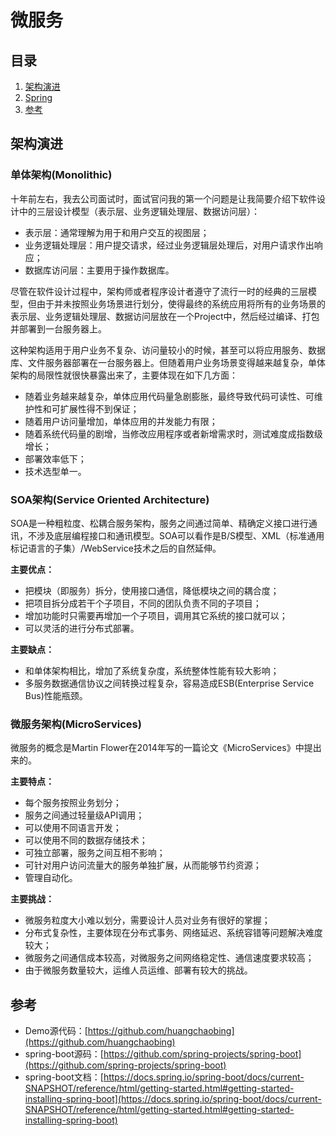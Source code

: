 # 微服务

## 目录

1. [架构演进](架构演进)
2. [Spring](./4.md)
3. [参考](#参考)

## 架构演进

### 单体架构(Monolithic)

十年前左右，我去公司面试时，面试官问我的第一个问题是让我简要介绍下软件设计中的三层设计模型（表示层、业务逻辑处理层、数据访问层）：

- 表示层：通常理解为用于和用户交互的视图层；
- 业务逻辑处理层：用户提交请求，经过业务逻辑层处理后，对用户请求作出响应；
- 数据库访问层：主要用于操作数据库。

尽管在软件设计过程中，架构师或者程序设计者遵守了流行一时的经典的三层模型，但由于并未按照业务场景进行划分，使得最终的系统应用将所有的业务场景的表示层、业务逻辑处理层、数据访问层放在一个Project中，然后经过编译、打包并部署到一台服务器上。

这种架构适用于用户业务不复杂、访问量较小的时候，甚至可以将应用服务、数据库、文件服务器部署在一台服务器上。但随着用户业务场景变得越来越复杂，单体架构的局限性就很快暴露出来了，主要体现在如下几方面：

- 随着业务越来越复杂，单体应用代码量急剧膨胀，最终导致代码可读性、可维护性和可扩展性得不到保证；
- 随着用户访问量增加，单体应用的并发能力有限；
- 随着系统代码量的剧增，当修改应用程序或者新增需求时，测试难度成指数级增长；
- 部署效率低下；
- 技术选型单一。

### SOA架构(Service Oriented Architecture)

SOA是一种粗粒度、松耦合服务架构，服务之间通过简单、精确定义接口进行通讯，不涉及底层编程接口和通讯模型。SOA可以看作是B/S模型、XML（标准通用标记语言的子集）/WebService技术之后的自然延伸。

**主要优点：**

- 把模块（即服务）拆分，使用接口通信，降低模块之间的耦合度；
- 把项目拆分成若干个子项目，不同的团队负责不同的子项目；
- 增加功能时只需要再增加一个子项目，调用其它系统的接口就可以；
- 可以灵活的进行分布式部署。

**主要缺点：**

- 和单体架构相比，增加了系统复杂度，系统整体性能有较大影响；
- 多服务数据通信协议之间转换过程复杂，容易造成ESB(Enterprise Service Bus)性能瓶颈。

### 微服务架构(MicroServices)

微服务的概念是Martin Flower在2014年写的一篇论文《MicroServices》中提出来的。

**主要特点：**

- 每个服务按照业务划分；
- 服务之间通过轻量级API调用；
- 可以使用不同语言开发；
- 可以使用不同的数据存储技术；
- 可独立部署，服务之间互相不影响；
- 可针对用户访问流量大的服务单独扩展，从而能够节约资源；
- 管理自动化。

**主要挑战：**

- 微服务粒度大小难以划分，需要设计人员对业务有很好的掌握；
- 分布式复杂性，主要体现在分布式事务、网络延迟、系统容错等问题解决难度较大；
- 微服务之间通信成本较高，对微服务之间网络稳定性、通信速度要求较高；
- 由于微服务数量较大，运维人员运维、部署有较大的挑战。

## 参考

- Demo源代码：[https://github.com/huangchaobing](https://github.com/huangchaobing)
- spring-boot源码：[https://github.com/spring-projects/spring-boot](https://github.com/spring-projects/spring-boot)
- spring-boot文档：[https://docs.spring.io/spring-boot/docs/current-SNAPSHOT/reference/html/getting-started.html#getting-started-installing-spring-boot](https://docs.spring.io/spring-boot/docs/current-SNAPSHOT/reference/html/getting-started.html#getting-started-installing-spring-boot)
